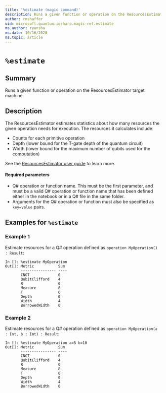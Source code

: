 ```yaml
---
title: '%estimate (magic command)'
description: Runs a given function or operation on the ResourcesEstimator target machine.
author: rmshaffer
uid: microsoft.quantum.iqsharp.magic-ref.estimate
ms.author: ryansha
ms.date: 10/16/2020
ms.topic: article
---
```


<!--
    NB: This file has been automatically generated from Microsoft.Quantum.IQSharp.Kernel.dll,
        please do not manually edit it.

    [DEBUG] JSON source:
        {"Name": "%estimate", "Documentation": {"Summary": "Runs a given function or operation on the ResourcesEstimator target machine.", "Full": null, "Description": "\r\nThe ResourcesEstimator estimates statistics about how many resources the given\r\noperation needs for execution. The resources it calculates include:\r\n\r\n- Counts for each primitive operation\r\n- Depth (lower bound for the T-gate depth of the quantum circuit)\r\n- Width (lower bound for the maximum number of qubits used for the computation)\r\n\r\nSee the [ResourcesEstimator user guide](https://docs.microsoft.com/quantum/user-guide/machines/resources-estimator) to learn more.\r\n\r\n#### Required parameters\r\n\r\n- Q# operation or function name. This must be the first parameter, and must be a valid Q# operation\r\nor function name that has been defined either in the notebook or in a Q# file in the same folder.\r\n- Arguments for the Q# operation or function must also be specified as `key=value` pairs.\r\n                ", "Remarks": null, "Examples": ["\r\nEstimate resources for a Q# operation defined as `operation MyOperation() : Result`:\r\n```\r\nIn []: %estimate MyOperation\r\nOut[]: Metric           Sum     \r\n       ---------------- ----\r\n       CNOT             0\r\n       QubitClifford    4\r\n       R                0\r\n       Measure          8\r\n       T                0\r\n       Depth            0\r\n       Width            4\r\n       BorrowedWidth    0\r\n```\r\n                    ", "\r\nEstimate resources for a Q# operation defined as `operation MyOperation(a : Int, b : Int) : Result`:\r\n```\r\nIn []: %estimate MyOperation a=5 b=10\r\nOut[]: Metric           Sum     \r\n       ---------------- ----\r\n       CNOT             0\r\n       QubitClifford    4\r\n       R                0\r\n       Measure          8\r\n       T                0\r\n       Depth            0\r\n       Width            4\r\n       BorrowedWidth    0\r\n```\r\n                    "], "SeeAlso": null}, "AssemblyName": "Microsoft.Quantum.IQSharp.Kernel"}
-->

# `%estimate`

## Summary

Runs a given function or operation on the ResourcesEstimator target machine.

## Description

The ResourcesEstimator estimates statistics about how many resources the given
operation needs for execution. The resources it calculates include:

- Counts for each primitive operation
- Depth (lower bound for the T-gate depth of the quantum circuit)
- Width (lower bound for the maximum number of qubits used for the computation)

See the [ResourcesEstimator user guide](https://docs.microsoft.com/quantum/user-guide/machines/resources-estimator) to learn more.

#### Required parameters

- Q# operation or function name. This must be the first parameter, and must be a valid Q# operation
or function name that has been defined either in the notebook or in a Q# file in the same folder.
- Arguments for the Q# operation or function must also be specified as `key=value` pairs.

## Examples for `%estimate`

### Example 1

Estimate resources for a Q# operation defined as `operation MyOperation() : Result`:
```
In []: %estimate MyOperation
Out[]: Metric           Sum
       ---------------- ----
       CNOT             0
       QubitClifford    4
       R                0
       Measure          8
       T                0
       Depth            0
       Width            4
       BorrowedWidth    0
```

### Example 2

Estimate resources for a Q# operation defined as `operation MyOperation(a : Int, b : Int) : Result`:
```
In []: %estimate MyOperation a=5 b=10
Out[]: Metric           Sum
       ---------------- ----
       CNOT             0
       QubitClifford    4
       R                0
       Measure          8
       T                0
       Depth            0
       Width            4
       BorrowedWidth    0
```
